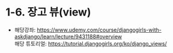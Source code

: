 # 1-6. 장고 뷰(view)
- 해당강좌: https://www.udemy.com/course/djangogirls-with-askdjango/learn/lecture/9431188#overview  
해당 튜토리얼: https://tutorial.djangogirls.org/ko/django_views/


